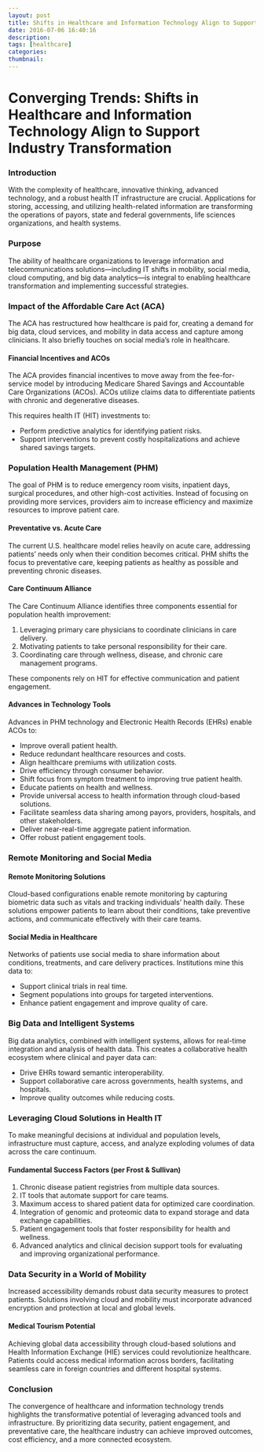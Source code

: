 ```yaml
---
layout: post
title: Shifts in Healthcare and Information Technology Align to Support Industry Transformation
date: 2016-07-06 16:40:16
description: 
tags: [healthcare]
categories: 
thumbnail:
---
```


# Converging Trends: Shifts in Healthcare and Information Technology Align to Support Industry Transformation

### Introduction

With the complexity of healthcare, innovative thinking, advanced technology, and a robust health IT infrastructure are crucial. Applications for storing, accessing, and utilizing health-related information are transforming the operations of payors, state and federal governments, life sciences organizations, and health systems.

### Purpose

The ability of healthcare organizations to leverage information and telecommunications solutions—including IT shifts in mobility, social media, cloud computing, and big data analytics—is integral to enabling healthcare transformation and implementing successful strategies.

### Impact of the Affordable Care Act (ACA)

The ACA has restructured how healthcare is paid for, creating a demand for big data, cloud services, and mobility in data access and capture among clinicians. It also briefly touches on social media’s role in healthcare.

#### Financial Incentives and ACOs

The ACA provides financial incentives to move away from the fee-for-service model by introducing Medicare Shared Savings and Accountable Care Organizations (ACOs). ACOs utilize claims data to differentiate patients with chronic and degenerative diseases. 

This requires health IT (HIT) investments to:

- Perform predictive analytics for identifying patient risks.
- Support interventions to prevent costly hospitalizations and achieve shared savings targets.

### Population Health Management (PHM)

The goal of PHM is to reduce emergency room visits, inpatient days, surgical procedures, and other high-cost activities. Instead of focusing on providing more services, providers aim to increase efficiency and maximize resources to improve patient care.

#### Preventative vs. Acute Care

The current U.S. healthcare model relies heavily on acute care, addressing patients’ needs only when their condition becomes critical. PHM shifts the focus to preventative care, keeping patients as healthy as possible and preventing chronic diseases.

#### Care Continuum Alliance

The Care Continuum Alliance identifies three components essential for population health improvement:

1. Leveraging primary care physicians to coordinate clinicians in care delivery.
2. Motivating patients to take personal responsibility for their care.
3. Coordinating care through wellness, disease, and chronic care management programs.

These components rely on HIT for effective communication and patient engagement.

#### Advances in Technology Tools

Advances in PHM technology and Electronic Health Records (EHRs) enable ACOs to:

- Improve overall patient health.
- Reduce redundant healthcare resources and costs.
- Align healthcare premiums with utilization costs.
- Drive efficiency through consumer behavior.
- Shift focus from symptom treatment to improving true patient health.
- Educate patients on health and wellness.
- Provide universal access to health information through cloud-based solutions.
- Facilitate seamless data sharing among payors, providers, hospitals, and other stakeholders.
- Deliver near-real-time aggregate patient information.
- Offer robust patient engagement tools.

### Remote Monitoring and Social Media

#### Remote Monitoring Solutions

Cloud-based configurations enable remote monitoring by capturing biometric data such as vitals and tracking individuals’ health daily. These solutions empower patients to learn about their conditions, take preventive actions, and communicate effectively with their care teams.

#### Social Media in Healthcare

Networks of patients use social media to share information about conditions, treatments, and care delivery practices. Institutions mine this data to:

- Support clinical trials in real time.
- Segment populations into groups for targeted interventions.
- Enhance patient engagement and improve quality of care.

### Big Data and Intelligent Systems

Big data analytics, combined with intelligent systems, allows for real-time integration and analysis of health data. This creates a collaborative health ecosystem where clinical and payer data can:

- Drive EHRs toward semantic interoperability.
- Support collaborative care across governments, health systems, and hospitals.
- Improve quality outcomes while reducing costs.

### Leveraging Cloud Solutions in Health IT

To make meaningful decisions at individual and population levels, infrastructure must capture, access, and analyze exploding volumes of data across the care continuum.

#### Fundamental Success Factors (per Frost & Sullivan)

1. Chronic disease patient registries from multiple data sources.
2. IT tools that automate support for care teams.
3. Maximum access to shared patient data for optimized care coordination.
4. Integration of genomic and proteomic data to expand storage and data exchange capabilities.
5. Patient engagement tools that foster responsibility for health and wellness.
6. Advanced analytics and clinical decision support tools for evaluating and improving organizational performance.

### Data Security in a World of Mobility

Increased accessibility demands robust data security measures to protect patients. Solutions involving cloud and mobility must incorporate advanced encryption and protection at local and global levels.

#### Medical Tourism Potential

Achieving global data accessibility through cloud-based solutions and Health Information Exchange (HIE) services could revolutionize healthcare. Patients could access medical information across borders, facilitating seamless care in foreign countries and different hospital systems.

### Conclusion

The convergence of healthcare and information technology trends highlights the transformative potential of leveraging advanced tools and infrastructure. By prioritizing data security, patient engagement, and preventative care, the healthcare industry can achieve improved outcomes, cost efficiency, and a more connected ecosystem.
